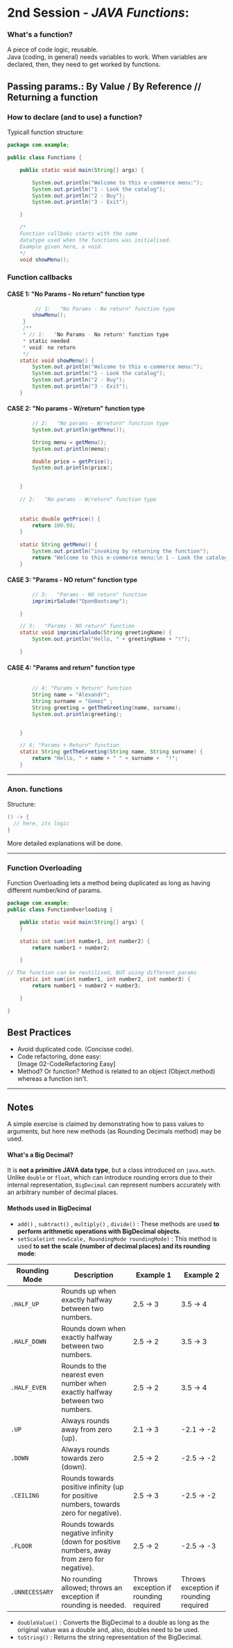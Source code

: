 # 2nd Session - *JAVA Functions*:

### What's a function?
A piece of code logic, reusable.  
Java (coding, in general) needs variables to work. When variables are declared, then, they need to get worked by functions.  
  


## Passing params.: By Value / By Reference  // Returning a function  
### How to declare (and to use) a function?
Typicall function structure:
```java
package com.example;

public class Functions {

    public static void main(String[] args) {

        System.out.println("Welcome to this e-commerce menu:");
        System.out.println("1 - Look the catalog");
        System.out.println("2 - Buy");
        System.out.println("3 - Exit");

    }

    /*
    Function callbakc starts with the same
    datatype used when the functions was initialised.
    Example given here, a void.
    */
    void showMenu();
```

### Function callbacks  

#### CASE 1: "No Params - No return" function type  
```java
         // 1:   "No Params - No return" function type
        showMenu();
     }
     /**
     * // 1:   "No Params - No return" function type
     * static needed
     * void: no return
     */
    static void showMenu() {
        System.out.println("Welcome to this e-commerce menu:");
        System.out.println("1 - Look the catalog");
        System.out.println("2 - Buy");
        System.out.println("3 - Exit");
    }
 ```
#### CASE 2:  "No params - W/return" function type  
```java
        // 2:   "No params - W/return" function type
        System.out.println(getMenu());

        String menu = getMenu();
        System.out.println(menu);

        double price = getPrice();
        System.out.println(price);


    }
    
    // 2:   "No params - W/return" function type
        
        
    static double getPrice() {
        return 100.99;
    }
        
    static String getMenu() {
        System.out.println("invoking by returning the function");
        return "Welcome to this e-commerce menu:\n 1 - Look the catalog\n 2 - Buy\n 3 - Exit";
    }
```

#### CASE 3:  "Params - NO return" function type  
```java
        // 3:   "Params - NO return" function
        imprimirSaludo("OpenBootcamp");

    }

    // 3:   "Params - NO return" function
    static void imprimirSaludo(String greetingName) {
        System.out.println("Hello, " + greetingName + "!");

    }
```

#### CASE 4:  "Params and return" function type 
```java

        // 4: "Params + Return" function
        String name = "Alexandr";
        String surname = "Gomez" ;
        String greeting = getTheGreeting(name, surname);
        System.out.println(greeting);


    }

    // 4: "Params + Return" function
    static String getTheGreeting(String name, String surname) {
        return "Hello, " + name + " " + surname +  "!";
    }


```
***
### Anon. functions
Structure:  
```java
() -> {
  // here, its logic
}
```
More detailed explanations will be done.

***
### Function Overloading
Function Overloading lets a method being duplicated as long as having different number/kind of params.
```java
package com.example;
public class FunctionOverloading {

    public static void main(String[] args) {
    }

    static int sum(int number1, int number2) {
        return number1 + number2;

    }

// The function can be reutilised, BUT using different params 
    static int sum(int number1, int number2, int number3) {
        return number1 + number2 + number3;

    }

}
```


## Best Practices  

- Avoid duplicated code. (Concisse code).  
- Code refactoring, done easy:  
  [Image 02-CodeRefactoring Easy]
- Method? Or function? Method is related to an object (Object.method) whereas a function isn't.
***
## Notes
A simple exercise is claimed by demonstrating how to pass values to arguments, but here new methods (as Rounding Decimals method) may be used.  

#### What's a Big Decimal?
It is **not a primitive JAVA data type**, but a class introduced on `java.math`.  
Unlike `double` or `float`, which can introduce rounding errors due to their internal representation, `BigDecimal` can represent numbers accurately with an arbitrary number of decimal places.  

#### Methods used in BigDecimal

- `add()` , `subtract()` , `multiply()` , `divide()` : These methods are used **to perform arithmetic operations with BigDecimal objects**.  
- `setScale(int newScale, RoundingMode roundingMode)` : This method is used **to set the scale (number of decimal places) and its rounding mode**:

| Rounding Mode     | Description                                                                 | Example 1               | Example 2               |
|-------------------|-----------------------------------------------------------------------------|--------------------------------------|--------------------------------------|
| `.HALF_UP`        | Rounds up when exactly halfway between two numbers.                         | 2.5 → 3                              | 3.5 → 4                              |
| `.HALF_DOWN`      | Rounds down when exactly halfway between two numbers.                       | 2.5 → 2                              | 3.5 → 3                              |
| `.HALF_EVEN`      | Rounds to the nearest even number when exactly halfway between two numbers. | 2.5 → 2                              | 3.5 → 4                              |
| `.UP`             | Always rounds away from zero (up).                                          | 2.1 → 3                              | -2.1 → -2                            |
| `.DOWN`           | Always rounds towards zero (down).                                          | 2.5 → 2                              | -2.5 → -2                            |
| `.CEILING`        | Rounds towards positive infinity (up for positive numbers, towards zero for negative). | 2.5 → 3                              | -2.5 → -2                            |
| `.FLOOR`          | Rounds towards negative infinity (down for positive numbers, away from zero for negative). | 2.5 → 2                              | -2.5 → -3                            |
| `.UNNECESSARY`    | No rounding allowed; throws an exception if rounding is needed.             | Throws exception if rounding required | Throws exception if rounding required |

- `doubleValue()` : Converts the BigDecimal to a double as long as the original value was a double and, also, doubles need to be used.  
- `toString()` : Returns the string representation of the BigDecimal.  
